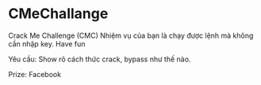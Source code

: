 # CMeChallange
Crack Me Challenge (CMC)
Nhiệm vụ của bạn là chạy được lệnh mà không cần nhập key. Have fun

Yêu cầu: Show rõ cách thức crack, bypass như thế nào.

Prize: Facebook
